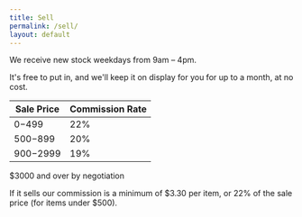 ```yaml
---
title: Sell
permalink: /sell/
layout: default
---
```


We receive new stock weekdays from 9am – 4pm.

It's free to put in, and we'll keep it on display for you for up to a month, at no cost.

Sale Price | Commission Rate
---------- | ---------------
$0-$499    | 22%
$500-$899  | 20%
$900-$2999 | 19%

$3000 and over by negotiation

If it sells our commission is a minimum of $3.30 per item, or 22% of the sale price (for items under $500).
